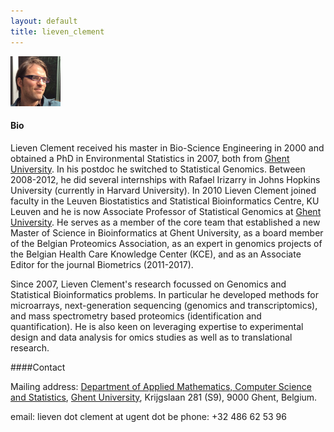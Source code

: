 ```yaml
---
layout: default
title: lieven_clement
---
```

<img src="./figs/Lieven_Clement.png" width="80">

#### Bio

Lieven Clement received his master in Bio-Science Engineering in 2000 and obtained a PhD in Environmental Statistics in 2007, both from [Ghent University](https://www.ugent.be). In his postdoc he switched to Statistical Genomics. Between 2008-2012, he did several internships with Rafael Irizarry in Johns Hopkins University (currently in Harvard University). In 2010 Lieven Clement joined faculty in the Leuven Biostatistics and Statistical Bioinformatics Centre, KU Leuven and he is now Associate Professor of Statistical Genomics at [Ghent University](htpps://www.ugent.be). He serves as a member of the core team that established a new Master of Science in Bioinformatics at Ghent University, as a board member of the Belgian Proteomics Association, as an expert in genomics projects of the Belgian Health Care Knowledge Center (KCE), and as an Associate Editor for the journal Biometrics (2011-2017).

Since 2007, Lieven Clement's research focussed on Genomics and Statistical Bioinformatics problems. In particular he developed methods for microarrays, next-generation sequencing (genomics and transcriptomics), and mass spectrometry based proteomics (identification and quantification). He is also keen on leveraging expertise to experimental design and data analysis for omics studies as well as to translational research.

####Contact

Mailing address: [Department of Applied Mathematics, Computer Science and Statistics](https://www.ugent.be/we/twist/), [Ghent University](htpps://www.ugent.be), Krijgslaan 281 (S9), 9000 Ghent, Belgium.

email: lieven dot clement at ugent dot be
phone: +32 486 62 53 96
